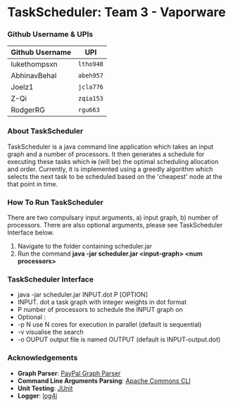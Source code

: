 # TaskScheduler: Team 3 - Vaporware

### Github Username & UPIs

| Github Username | UPI       |
| --------------- | --------- |
| lukethompsxn    | `ltho948` |
| AbhinavBehal    | `abeh957` |
| Joelz1          | `jcla776` |
| Z-Qi            | `zqia153` |
| RodgerRG        | `rgu663`  |


### About TaskScheduler
TaskScheduler is a java command line application which takes an input graph and a number of processors. It then generates a schedule for executing these tasks which ~~is~~ (will be) the optimal scheduling allocation and order. Currently, it is implemented using a greedly algorithm which selects the next task to be scheduled based on the 'cheapest' node at the that point in time.


### How To Run TaskScheduler
There are two compulsary input arguments, a) input graph, b) number of processors. There are also optional arguments, please see TaskScheduler Interface below.

1) Navigate to the folder containing scheduler.jar
2) Run the command **java -jar scheduler.jar \<input-graph\> \<num processors\>**


### TaskScheduler Interface
- java -jar scheduler.jar INPUT.dot P [OPTION]
- INPUT. dot a task graph with integer weights in dot format
- P number of processors to schedule the INPUT graph on
- Optional :
- -p N use N cores for execution in parallel (default is sequential)
- -v visualise the search
- -o OUPUT output file is named OUTPUT (default is INPUT-output.dot)


### Acknowledgements
- **Graph Parser**: [PayPal Graph Parser](https://github.com/paypal/digraph-parser)
- **Command Line Arguments Parsing**: [Apache Commons CLI](https://commons.apache.org/proper/commons-cli/)
- **Unit Testing**: [JUnit](https://junit.org/)
- **Logger**: [log4j](https://logging.apache.org/log4j/)
